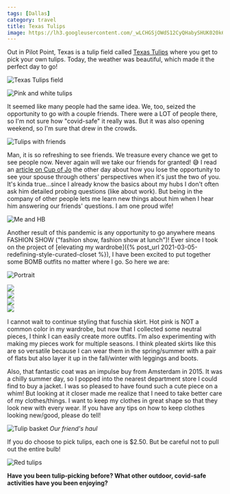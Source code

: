 ```yaml
---
tags: [Dallas]
category: travel
title: Texas Tulips
image: https://lh3.googleusercontent.com/_wLCHGSjOWdS12CyQHabySHUK020k6IZChcsfG41isKi3iysVe-3yOfj2uOncpEVDlXwd2Ro1lp3Yufibd1GP27Di1Dw2EVrL-sH_ehrN7lJsx7H5zlM2INVKGJ6bvNp2zLAEX70X_PfhEX43DZii8y2HLOCYcJp8sqRAX-R0FnYVX3YITZocDHzAlgaUTP7G1MeMvwkegXng87ma_tAmqs4DDkevjLboend6aB-_WkYF_eYp-y6HQKeyel0JvvsnvW5O4P2BNJDxqWlXMqyBG1_j6YUVCnz-XmtsjC1edxBCHRZyr4DZPtDEvowXRm6AW6m5VkLyHGdlaqCU_AmgFrKXKKBAId_n-RDNOq_ZPAlXYA6GZUvf9nOFqzffM7QdgtOVdN4H0_fk7e3SplVBhrCJlHpeNwBMKEXu1TCQGAvkHFPrdhNfUEl1Wk46XUjqMAM7z1nwrVo2MFfIZaxO6CDx38thkCLEdI7inw_KyHNVqhjrSGJcjZ8JIpK3ic1kQR7rjHs-lzVrbn2bPC3BJDYRJSJcDdYUqCO5BhusY6Rwn1h87mb5AcyaHRFVG4Kp46dQBjD0Qr9t7m96YPt7vOJyRgGcOxTjUrYbYxEkYNw8tFhiq2dVjhcKnSAnIaC02roDMq1A-1f-S9o9XPm3xiTQIiIxb1uxbNwsvNDMJe3eZ7WK8mNYbYGcv1fZZXWv7_SrKVkazNvRAQY1KthimYadM7txarv968iWYDvnDN_FSW0muI-w-B9Rzg_UUkAaukVLoNTqi8hwegW1fs=w667-h1000-no?authuser=0
---
```


Out in Pilot Point, Texas is a tulip field called [Texas Tulips](https://texas-tulips.com/) where you get to pick your own tulips. Today, the weather was beautiful, which made it the perfect day to go!

![Texas Tulips field](https://lh3.googleusercontent.com/6umJ9zmjXtAkOUBcjLxrwUyteZc6PtFBj4PSqWHYg194ET8y83nS5E2R9c1lsf_b3NZyC8p3GMvv0woLZnrHF5KT7-mfYmqJaEa4pO8-L76-bbHC6EHREBDNiQY7KCMkZjSnhDuHBe4gP6HJxR_JCDjE4vs4WUDg8mw5W7aTcKTHBMMfB1axkJftBXMTfr4c6pN5oFdwS4V9WIoirknHGRRxEdrfs_Ia0rLLfzWgpF307jmKAEOctvdK1JLng5Se9ErISP_1zBRqa27NtLLeZgAk1By6Np83PqVPbkQkncVsPOHOmqI5LOcrun4JKrEmWQPCstsQ3BN6eRigtZ2CvQE6RR7hyofQQZ5N_Cd9_kiy4g64yL_kg4tqC-pnzPSlxwQMzZ8_je4fXMO_9wIPCQe5zv7dOUmkg1wv9psfwl7KaBblP2X6ECCU0Elwa66Zp_R6pgSsf2XwAFazoRZ8HAQflUXWOlYlXjwn4Rda1vgfjXlCO4zEjGLw32hPavtQs6wA7gsFwkU-ucoWdHnN8IOnKXVsHT2JRo2bRmeE-l5wmvq17TvEcRoZdfvZOrgu3hUr9DNEXfERyM7k_8ZjCqvJQgqJPK9ofEj5jVJKwfoXsmtTm2hI2eL4yPRZoOmb_v1O3ZpGwdynyy64iMkq98mtP0fqLE1ED7p4yYcnnsnWgIYUpheXsjYd-shgkys8sKt2_vYUUcp5n5u8RnRNJCoxYUPYAQ2ZYyJokRjl6yTYEGSk_poPWj8t=w656-h984-no?authuser=0)

![Pink and white tulips](https://lh3.googleusercontent.com/1H3VCgiv4A0XKVgl3vHvHdvZlVGDs-ahlaU4xsVjwH9pYbz6BIf0_qUoUho66-cFg9izBp3rq7xdL3PLHhoGBsC8lG5rqLpt9wZneP_nBlQVfS2A84bpXvIb8NfdogM6YriyIf3LlbdyUb5AFuE448l7HCYFaxjGGZL_MJEXYhW2S8oBFJQKqnFry-W08RdUFiEydiKETA-sOrr0TnSt3mNMU474rzv5MUqpRT9z0kn8t99QXK6zhPJSR76QmaBEzvQqUpPjlpuIUh0J-WFdBH-j8s9QfCGkXLe_ogg-QCoLlsGn94wJTX0DbDdfshJvSRJeKPRALv0UVkEn7haU4hQDgJsY0DC7L5sIQ5y7I6O74lON1Sq9snwNsA5yNhIHpjic0EqX4bGVzECmy7i6peFjGmduGVs-xb1VSqUnTlHwslK0t9VupXGmrresyGLFH0cdnfKwc88fEpiEWPOGoB_P3ADH8SL0rJz0UG1EzO6n55ABkYB7sawYy9LyL40LZ6WDwTl9IbSpTkLpMULJPCrPno41hjghKAppqqN6yFLPIXBkTrLTDwi6htKRoFBuwUTlPp0cIlgizE1OIdIcd2rzq4GwV-mrmfNpPhhS8dZLFS9J0AxcZIeZUOiL-kgw7wzoRg7pAm33HDJJkeT5bZbtiMJmnL8h_e2dulRM3OW9XBxGgvIHZGNqBdHV3FpQCwP13dDyVSqkfzWQU9GyyyuFiHWIxjJcmPCd9uw1nSdqYwUm5pTpMcuH=w1000-h667-no?authuser=0)

It seemed like many people had the same idea. We, too, seized the opportunity to go with a couple friends. There were a LOT of people there, so I'm not sure how "covid-safe" it really was. But it was also opening weekend, so I'm sure that drew in the crowds.

![Tulips with friends](https://lh3.googleusercontent.com/JcKtXjTFlKdzHrttlkxWn4inUxf63ZRZK9IusZtRbw7_MtJUnc6WkSG7lvB3sq0hrKe2fmO_oRxO0-RUhzpd8L0Rv8JbhDWjfWBdGdEYpGMPW2iVE-q7BEE_ZUtTmwit8PQSOiPBCD9tsCDMzu1Sclgsw2ELQ4vppvAT5ExWilAek-fhZCsGcZBq3QiY-7dvnkseTMpQMvRbY6xNoMsAaJggaTQ0begN_XLq2mbFEwJyENhHv1tHcZPQybeIIhwJ2cPEGDuc3m80Y5DpwqbH5egua8iXSCIXQiaOmqfSc3uiNM2MrYzFPVzuyyrGU96sILshAhT7bwOvA9hIzvGRyCZKt0t036xBGL5v22lQs9Y6b1gaZ9GCKOLzbjbAZuPpDC5EkgKZlOG9UwKRkfPRz1IXeRD0eAt938EObD5hCoccWwVk6ZpLlkTuzkDi5qHIOwwjyYtHAQHqDAbIOU_bmRbApaIuGCAoASe_L41EYFE3fvG0SjxEGnXgzgTJUUm2gnj5glSOktZzrGoInAD1BoKzhP0D2o_gOlsybmFgOrp0NwRUU7T8JfwOS1XXDt7UYwIANqbMK-hygoq-NG89w4FfXiUi_5-rqFFZn9qrWOm3s4Oz2u79KbVh_EPnPapZ96TcZVq71BF3Jtwj3nyfkBI7Pvgo9OIKeC2uKAyz1YABF6EEEchUb1UI0HKoR_c9XvJNoaA4jlGNShqm6oQ92fymf7KMD13H1Ktf4KmFMvvpeoW2zreLMk_V=w1000-h667-no?authuser=0)

Man, it is so refreshing to see friends. We treasure every chance we get to see people now. Never again will we take our friends for granted! :sweat_smile: I read an [article on Cup of Jo](https://cupofjo.com/2021/03/marriage-during-pandemic/) the other day about how you lose the opportunity to see your spouse through others' perspectives when it's just the two of you. It's kinda true...since I already know the basics about my hubs I don't often ask him detailed probing questions (like about work). But being in the company of other people lets me learn new things about him when I hear him answering our friends' questions. I am one proud wife!

![Me and HB](https://lh3.googleusercontent.com/j63ovtIKzCJ3JWFml28s8OMc9x-UNiSCdPZ_pciSWk-mza_zMmScz_ZYbBZNJWK43LWhO1YPD2mNmUCTs4yhS69ixdhK0D_VR9LMx79Kjz-kjLS6iJZ3kMFWQf3YYv3S__E4TpsxIZ40O_ecOVpvF_WwqJ9_KXarZoF8PNY85ZAmuqVszT9O2cfZMu4_6qXRnYNDD8QHTpe7vfJ96Ra-cDwuTLYr7mr86zYU-LvZONfT3egHKA2gJ7EUQuvJj0nKu2nZn-vYaU5M4wTvI1FoK9H0tSb_p1IW5eUQ59XFh_AnfDrnyx_atUHHpWXL3vfT1IWpGqmn23N1-MzGzXmScngcTrsf1_sIWf2ZQkgb7W-UsLpOOkvAsI7ohvCZ2KDe6-PY11YiryKAvOXusFNkWILF1Cxxqsj_3vIk_9EBw9k5UUp2_Dn1GQgjkhVp5dG-hNMfCn2YQYQOqPzeS3ZE_jDOdr98ya87PRxoM_NL2fTFIDVgt9AT4XOt-tT8vfU2-WTeH8MuP59-HAYRzSHMCq0xHAAQ3q3aFeB00J53R2uxUobNOBMF2QyexFw5sOyekQSd44pUXoMch7KfMJRJmrMxCJUpcmFeQubzhIbG4vFcpkeg1pdFs8hh6B81tE0FiJncGasPnsfZN2K0az-Hs-kdhwkuRUnknGQsErtx8bU059KE-eJu0N2AaHdYnG36R0TchSd8kA_DvAlbsPfJlkj2DITk3Oph_NCEw89sNYtv03GCfu2okK-f=w667-h1000-no?authuser=0)

Another result of this pandemic is any opportunity to go anywhere means FASHION SHOW ("fashion show, fashion show at lunch")! Ever since I took on the project of [elevating my wardrobe]({% post_url 2021-03-05-redefining-style-curated-closet %}), I have been excited to put together some BOMB outfits no matter where I go. So here we are:

![Portrait](https://lh3.googleusercontent.com/UvE1aVLFOMAI1xH9KSG23REu9xIvftMxZvbbkVHIpDlYeiamCTKMuU0FvASx_OXlR9AmQDjhoXkVDOywu1JyIJmZiUwIFkzYujQVgCnwraba4B8XY7hVc5jWgGYY7vNpEnVenAjCOPXFml5FUAvikrs5mWk3gKxPsYCNU38wz7IwPiNxIX2a3F2cmzwkXXFBP9QtQ8HOWAS5egtVinHfqRrAWfcKOjrioMmCqM2x9DvHw-UoDikWbERKv-lu1xxtqe0aCBNfNwG5HtrxRw5TAW2S81r1XXg0TBBQbhGMVowp7P1rd6P96-cg8WItjj_OdQRc2d_G7u7oznwLzHKrHYbLeqtEDCPvdhB2FIRg8qd8ON9t3mD3n2KLRIpI47hUNlRbAbHOZQ4lSaCVwUnKd9IKJ4BrE28xx989A0Kn7Dbu1XcFXYQHhHc2GJod2y8arwociXy88klqyPS67DIEeQam7S9K1Dolaa-H03qzY9DcMEl36215IsAMdCg9E657RqyvNCwEbVjT6kq4MO7EO7hHQy7DS8rBAQphiyIfOrtJThMG185oNnnz_B6R_pilzxh390Cfh2T4Y52okkb0NkY446nFNmAMc_lu53sq-Pp2e1dD71vmaKYDiw2aWBzAlyrs-t1MaLcuBBRtAB0CNX71P68nbURw8WYCyMDdRbR0X9VbH24p8BspdI9DMQhwRtWUEuBxEjcCiGx4AxDk7w7KmHhD8N6Ehra1MmcBWJTacYT9yK4TSmCm=w667-h1000-no?authuser=0)

<div class="row row-cols-1 row-cols-md-2 gy-4">
    <div class="col">
        <img src="https://lh3.googleusercontent.com/L0oWCOwTGhNSSpOzdbWjzEpJYGFsZgHpJoUagSXRjKX22rwpeTY0m0aPHKWv-uXcU265Zqt3AVZexra8o2PPK_FDwGPC4hUjtumPhtNWLHMS6t6N-MOD5l2TBOtgxwdG7ulTHkV1WFGUa5DIoaQL1EbRJhcWQiNtWUIEyTQGX-qx7D5PA16Z3eopjnREIx4wpPngz6AhbLNEByVCJLgkSyFm6o1SXEoUOjjSj-THOfB5NSP6lIQ3nzh2P-LW2g9kXtq_dClY--sJnfdDuW-E7gLaG8Whto1MgRfrdeKF-Q3ajSlwci6bJpKJdCHaYY_uNC1aLKt8Y53hxIDZQa3h6V7Q_9_bbfZSrSdatd5gimPWtLXbbm8dHGvAt2DHzWf4cegFgp90r2FxC_Ww6VSE6sRGxgoAzrKe9-7D1V9Z14u2NVuKY3y2tIqNZe01IeSJNkSW2yCd_dKV8Ku09eXLOexQxwGqWY-RQKgERziUCpMrPA6Hsep9BkdSsRRFblwgntqzrUgFqPJssxZrR4vwysZ7bO0GK0crRmNyKW20S87_zZp6hAKeT64DelRITddah1kEJ7xdCUp5iS3bEmTwDjsqDmg17AtaTq4U-_MSssT67K_HPbbeMjjXSmkMSKOUo8X7OMgabHIJVXZhD45ONZRPyw32oUV5EZp3rhrP7FCUWPM0UmCRkub3mv3fXgiNxH4i6thJiJmTi35U5qs0AbTHv3273msiDwtYsH7L9NNYnLgWASekc03Z=w667-h1000-no?authuser=0">
    </div>
    <div class="col">
        <img src="https://lh3.googleusercontent.com/Xhfomx6mVUX_H-KzQSrVXWhn5iFPX9D3YNVDMmkg0VN0jrWJElj1VA1ZsJWSf9zVVp2oHjX0ij1AhQrtw7NMczABjvMZvOP42p96TbBSlhylmdcVvn6yr3KZYenBsEHcLNoOZl61e2y9pYNUe4Lk1kpvoenRW2xndlQQ3u3FMRnD39cfRpSEPs1IGHryWLnRzFII9DfMSP8P6a4oD2CrrJRdJnkHWjADBEOywqaR0pe0_fyys0SG6-EwaZZY_neH-LRiiVIfkL99T-yWMUZWkpDvVsRpQ3bj70lclRz5_Zvm6ns_xfZHNjCK4j7-J9UOJJZsbT8BbuBecq2E2ACt9vugJ6TIUk8jaKXrDANbLf0XkeDAuqpIkEdKLAU8CD-_jueZBwJkCSaPRiOmOXRnxmJHurvnXx5ymONcRYhGjYUs6DtoDIJ4TbKJL2-HZ8dA-OkIT0g_3PAnq4Yy2nBuLM8GEJjZh03CWS91_ajOXx0tin-at9omiqo3waq_mWBokt7CvnFeWOOk4OSpzEm4R-0KMp1WER2TDxJbI6YWjpD-TP2mnmT-qUrODduNgfDbKrHY0rnjuGTuXTDn-wZ5vUIyLOal7icj74UHeCl7ngIEROea1ZsC1rWBB0DhYn_cjbPzh6ldIouQAGc0aN6uQha5ObE6xmPF5mWQC-Nm8-112hqMyjLd4UdlGOGfXkhE0JUS5oVGKQoueV7XjpAWD7IUlopWSnfy13XdzsIhBb4OYQl6VL8ZgJku=w667-h1000-no?authuser=0">
    </div>
     <div class="col">
        <img src="https://lh3.googleusercontent.com/ryIZFEJ6ptLpduLNvutyyFBJgqBgT4Yl28wPkbTtwuH7sy7BlwhQlEdE4GwwCfgyMrUgkCKIlLBMz7tGzvGKVz-VrUhm75REamVhn7QLiu2bpQrwN_RBxVKpR5c8GHQX037DGOYo1LATXmlG0oIJjYVgMUjWU2mBN3vGpkye4QoS5fzJP9Li9Fl6hrQfiQpw07QL6kTdaO1v-oGlW97OCXTVzvPKPrESRwVgfZVpBl52UePp724bNsLXGuF-fwuI8JBW95feWBxQqk5lFJ0eo5HSOaZ0LxAf4SzoH0ImWpXF6_lMAXHR4QeXK_0vnk0gWFiftI23dkR-CSw4NMOYcNNQlVZMkba5rFZZm0RHTFO8wcGICR5UPDfI35BPMkqm0zxvbEWHprSiHV2DOMcPuQNkHKMhnG1RScESrqyUgMSg1TpYQftUayFnKP9hcA-0D1NCMK2JPoAntflLTMyCthlJn8QEl0n0aj27R6GnuxC0vrfKhtHGPruSZ9-AgiDX3wqtwKKFKEc762trFCnNODz4W1jD6XdjXtHL_fmvpZX8hZy2Hv3zr6UErLgVfDBYiBH_LbRf4hwMmx7beYm5o1O9T7egl-_Djw8YmpqBQow1DEC08s2XtzmHb4jmW0zYO23iaP80ytax3ncR-HjpiN0NnKPGDAZ9h7oYWIrRXEbQERzo5zrJmqA1IGYd3QmVPSom2TVIlSlPkgNT51EnKbTdPILWto_5U5VcJOaHo_K-jCc_6-uvAJ47=w667-h1000-no?authuser=0">
    </div>
    <div class="col">
        <img src="https://lh3.googleusercontent.com/-lOcCXAOSRxoRbu4xUZ5UpKscKiBtE0WowIqdMSgW0ENTnuyTfHGqMF4V04MrvlV2C4HgU4gWPlDq2HbtBnlHeBUq7I1DzwwzRelY4Q3ckSjp_QXlVwlJuKbaNJ872Hn51H_kyR9Fqdehwlt7hqtE9fPfNwgO4irTrPEmUzH9PB7u1olrTYNtsSsGA1tmK2_mgfRBnBYvxO6-LYEXxQLNCcCVxbcoOBTcOxjJ4qpwMhCkktzVlN5d7e6FPSk3GBmpz_igrIfEN5rQQuUqNC0LpdBsZ44bod-AwTo14Jkxdnqx76QnhuRXa_Hcz9GJssFnJaD1eQ6HJzGPqllTJfkWFeobUKTJy-oMqMyxe0d62wazP6o0q3mdPj6_LQcS01qo8I_wLH-abKPClmVZRDUWVQ2NM6LToSkqGWTxjLJRqty-Px4QBq0L4zI2wMCFhl2RCCBATclJPYQEGU-NcfP2k-esaBS3TFG8YdeFt8V5X7yljwS2VpU9ls1QjLKCSbT43j0VhvY_88fxRIfMa_wqpltDjHn2nxC6vN0_0LyAjEPUWH-wdtVDRqpW8ZggFHhhKCEQTK5M0ERJT2rxNSJwzEDphj70zHtyMpljhJKPiH5i2VisjU3-Okyb07zCWgEO4TDNEGeke6cyOHE-7oHAOluIQd9LyzR5Q2qRzLsGPvLylCmLyyKyN1XOAmYDyo63O7wg7F0Vw32J9jDNQwLORzxE_w6nF_H403ZoCOhf0v8VWXLRsNGHWWd=w667-h1000-no?authuser=0">
    </div>
</div>

I cannot wait to continue styling that fuschia skirt. Hot pink is NOT a common color in my wardrobe, but now that I collected some neutral pieces, I think I can easily create more outfits. I'm also experimenting with making my pieces work for multiple seasons. I think pleated skirts like this are so versatile because I can wear them in the spring/summer with a pair of flats but also layer it up in the fall/winter with leggings and boots.

Also, that fantastic coat was an impulse buy from Amsterdam in 2015. It was a chilly summer day, so I popped into the nearest department store I could find to buy a jacket. I was so pleased to have found such a cute piece on a whim! But looking at it closer made me realize that I need to take better care of my clothes/things. I want to keep my clothes in great shape so that they look new with every wear. If you have any tips on how to keep clothes looking new/good, please do tell!

![Tulip basket](https://lh3.googleusercontent.com/uZB9qHWfNmArKwQGVHwTObgSeT2PWh2igR1e_Jtfo3Tvm_2PH-eKQ5YxiWWquFdVACHnfbNcnsn9dgFS_oocCo8WUhBmt2Vf0XNzVSj18lnqmRtFjbSJAsKQKH00kCb_7fA--orpb9AmkQYrMaX4VnbMGYprpjsZE3p5YSz3p4xm30x9kwxoCmTPreYjizcEIQN32tUnuJ9Wn4ujNLfVthDmvxSuAd196vt6YRZgBd1kjCYBfo_kYevqCE-Js1ycyvXVRrJgum6zoV_5SDcr5FzCcgr5giEaSsddKn9Gn2XI-s6aBaJ6Dej0eiY7J1xi7cfRzYTA8D4JMHuRhUv3T-HltzTdlZJn4xpioPoJCiaTSS_lFmlvJkVK9IOSmkqkCqD0nd22vUcjn5KJdrffIjuaRNYsUnEolTrPv_FNWzycG5JKpfFBgJCaAt1L4xsq8VRo4Q-0zHGhJz8Jt2gkwQ_ZBebR0VkWoRQ4BbDiewEFqbURZrtYOUFWNo0vNTmwc_U2GWWxOoS8hLTHMN5PuazXCnxtx1SdeVoxVKGedS6Y48ZkUGnOqIyxS5nCatQb3wgcBqUHm7xDIvDljGS-mP3KAmdSmZMyKpUon9jx5s_rJ0th-xaktYobqoiVf4PM-tY34oWE3IFJLcwT6EYcEhp0377dqobI94nep2_oQMkwV6XgUkUvNz8QfY_Z08n3KDrzKQGLKmhkvBDN1ZDCulPPhgIrJRY0Vm33ypia_GumKWi1Pv7mwqgx=w1000-h667-no?authuser=0)
*Our friend's haul*

If you do choose to pick tulips, each one is $2.50. But be careful not to pull out the entire bulb!

![Red tulips](https://lh3.googleusercontent.com/9LyS8X5mQlQezDpBZt9Yjeva9pTucMyFilIkooNHRvpxtaOLxEkN_F56CiUva-o-qJRXIdEna94RENdHlemFV0iZZ1ahPMYXWkhUYPss3kbI_7EnXq-5zxUzgpXOPAOsY4j0FoeSWzbaqD5spv-ai1MVahQBX5Bg4ry5yELeXeYU34sjmjIuxp_08Q3ZdxMFIRqFhFY22l4XLeuMEzQFc7ZIr1lG4dotZPWOkT459slYlqZing4W_rnIr_4E4X_t_m1reF5cjemW4p9rgLZVmiOwwzU-mZ57Mbx1IofrztWFCmHU0dwHnDJMh3847gyCflFqAk7l1ziacCYcUSPRqnN3sXbEZMRnyTaF3GzdFWpkEZHbUg4-aih_es_ggbmfdFJslVMsB9_KfLLqj3BvTAg0K4ktlxzPeugwVKqxV3sTT06wc7-H5Eyh61Mj_ZSLrjQ8Srh5Aw9NHwvfzei3rs_a0UrO5T-HigxKEe8YmdRbvsfFj9vuz5v5OlTjEXvTppkjwMJsKnho39kERE57eGztXKMhMG7XKVoFrxYXaueW4xMRKivS9XMMzVOVtEQaMYnocM4NOc1728_b8timOj7u7_td8YwAY4PYcgSE5QzQm8JM861vWi73Iu387iz7_f_ZCP4GQyYJ1ubG0vXFn8fLAMmSnGSTFzS1evZ3Bqsn_OrdDLQhCt6Ck_JrfiyzhLmCLyPEZPLlaMm3kfwCJAq4PGQbl1i6AR7CVetb0-HMYqKqtZtRAZuy=w667-h1000-no?authuser=0)

**Have you been tulip-picking before? What other outdoor, covid-safe activities have you been enjoying?**
